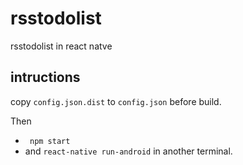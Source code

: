 # rsstodolist
rsstodolist in react natve

## intructions

copy `config.json.dist` to `config.json` before build.

Then
 * ` npm start`
 * and `react-native run-android` in another terminal.
